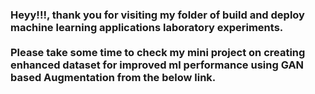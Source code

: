 <h3>Heyy!!!, thank you for visiting my folder of build and deploy machine learning applications laboratory experiments.</br> </br> Please take some time to check my mini project on creating enhanced dataset for improved ml performance using GAN based Augmentation from the below link.</h3>
